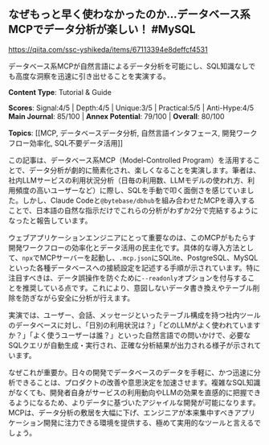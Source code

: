 ## なぜもっと早く使わなかったのか...データベース系MCPでデータ分析が楽しい！ #MySQL

https://qiita.com/ssc-yshikeda/items/67113394e8deffcf4531

データベース系MCPが自然言語によるデータ分析を可能にし、SQL知識なしでも高度な洞察を迅速に引き出せることを実演する。

**Content Type**: Tutorial & Guide

**Scores**: Signal:4/5 | Depth:4/5 | Unique:3/5 | Practical:5/5 | Anti-Hype:4/5
**Main Journal**: 85/100 | **Annex Potential**: 79/100 | **Overall**: 80/100

**Topics**: [[MCP, データベースデータ分析, 自然言語インタフェース, 開発ワークフロー効率化, SQL不要データ活用]]

この記事は、データベース系MCP（Model-Controlled Program）を活用することで、データ分析が劇的に簡素化され、楽しくなることを実演します。筆者は、社内LLMサービスの利用状況分析（日毎の利用数、LLMモデルの使われ方、利用頻度の高いユーザーなど）に際し、SQLを手動で叩く面倒さを感じていました。しかし、Claude Codeと`@bytebase/dbhub`を組み合わせたMCPを導入することで、日本語の自然な指示だけでこれらの分析がわずか2分で完結するようになったと報告しています。

ウェブアプリケーションエンジニアにとって重要なのは、このMCPがもたらす開発ワークフローの効率化とデータ活用の民主化です。具体的な導入方法として、`npx`でMCPサーバーを起動し、`.mcp.json`にSQLite、PostgreSQL、MySQLといった各種データベースへの接続設定を記述する手順が示されています。特に注目すべきは、データ誤操作を防ぐために`--readonly`オプションを付与することを推奨している点です。これにより、意図しないデータ書き換えやテーブル削除を防ぎながら安全に分析が行えます。

実演では、ユーザー、会話、メッセージといったテーブル構成を持つ社内ツールのデータベースに対し、「日別の利用状況は？」「どのLLMがよく使われていますか？」「よく使うユーザーは誰？」といった自然言語での問いかけで、必要なSQLクエリが自動生成・実行され、正確な分析結果が出力される様子が示されています。

なぜこれが重要か。日々の開発でデータベースのデータを手軽に、かつ迅速に分析できることは、プロダクトの改善や意思決定を加速させます。複雑なSQL知識がなくても、開発者自身がサービスの利用動向やLLMの効果を直感的に把握できるようになるため、よりデータに基づいたアジャイルな開発が可能になります。MCPは、データ分析の敷居を大幅に下げ、エンジニアが本来集中すべきアプリケーション開発に注力できる環境を提供する、極めて実用的なツールと言えるでしょう。
